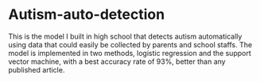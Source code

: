 # Autism-auto-detection
This is the model I built in high school that detects autism automatically using data that could easily be collected by parents and school staffs. The model is implemented in two methods, logistic regression and the support vector machine, with a best accuracy rate of 93%, better than any published article. 

